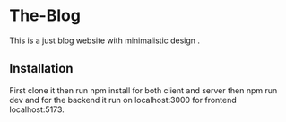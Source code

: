 # The-Blog
This is a just blog website with minimalistic design .

## Installation

First clone it then run npm install for both client and server  then npm run dev and for the backend it run on localhost:3000  for frontend  localhost:5173.